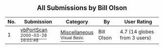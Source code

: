 ﻿<div align="center">

## All Submissions by Bill Olson

</div>

No.  | Submission | Category | By   | User Rating
---- | ---------- | -------- | ---- | -----------
1 | [vbPortScan<br /><sup>2000-03-28 16:01:48</sup>](https://github.com/Planet-Source-Code/bill-olson-vbportscan__1-6842) | [Miscellaneous<br /><sup>Visual Basic</sup>](../ByCategory/miscellaneous__1-1.md) | Bill Olson | 4.7 (14 globes from 3 users)
